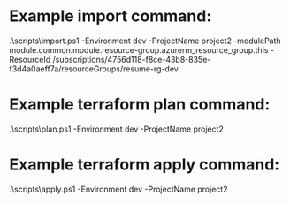 # Example import command:

.\scripts\import.ps1 -Environment dev -ProjectName project2 -modulePath module.common.module.resource-group.azurerm_resource_group.this -ResourceId /subscriptions/4756d118-f8ce-43b8-835e-f3d4a0aeff7a/resourceGroups/resume-rg-dev

# Example terraform plan command:

.\scripts\plan.ps1 -Environment dev -ProjectName project2

# Example terraform apply command:

.\scripts\apply.ps1 -Environment dev -ProjectName project2